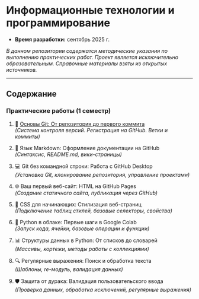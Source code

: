 # Информационные технологии и программирование

- **Время разработки:** сентябрь 2025 г.
 
_В данном репозитории содержатся методические указания по выполнению практических работ. Проект является исключительно образовательным. Справочные материалы взяты из открытых источников._
***
## Содержание
### Практические работы (1 семестр)

1.  🔄 [Основы Git: От репозитория до первого коммита](practices/PR1/PR1.md)  
_(Система контроля версий. Регистрация на GitHub. Ветки и коммиты)_

2. 📝 Язык Markdown: Оформление документации на GitHub  
_(Синтаксис, README.md, вики-страницы)_

3. 💻 Git без командной строки: Работа с GitHub Desktop  
_(Установка Git, клонирование репозитория, управление проектами)_

4. 🌐 Ваш первый веб-сайт: HTML на GitHub Pages  
_(Создание статичного сайта, публикация через GitHub)_

5. 🎨 CSS для начинающих: Стилизация веб-страниц  
_(Подключение таблиц стилей, базовые селекторы, свойства)_

6. 🐍 Python в облаке: Первые шаги в Google Colab  
_(Запуск кода, ячейки, базовые операции и функции)_

7. 📊 Структуры данных в Python: От списков до словарей  
_(Массивы, кортежи, методы работы с коллекциями)_

8. 🔍 Регулярные выражения: Поиск и обработка текста  
_(Шаблоны, re-модуль, валидация данных)_

9. 🛡️ Защита от дурака: Валидация пользовательского ввода  
_(Проверка данных, обработка исключений, регулярные выражения)_



